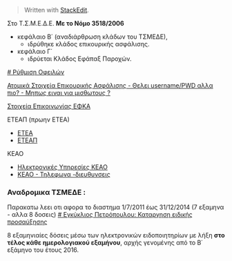 


> Written with [StackEdit](https://stackedit.io/).
> 
Στο Τ.Σ.Μ.Ε.Δ.Ε. **Με το Νόμο 3518/2006**
- κεφάλαιο Β΄ (αναδιάρθρωση κλάδων του ΤΣΜΕΔΕ), 
	- ιδρύθηκε  κλάδος επικουρικής ασφάλισης.
- κεφάλαιο Γ΄
	-  ιδρύεται Κλάδος Εφάπαξ Παροχών.

[# Ρύθμιση Οφειλών](https://www.efka.gov.gr/el/menoy/opheiletes/rythmise-opheilon)

[Ατομικά Στοιχεία Επικουρικής Ασφάλισης - Θελει username/PWD αλλα πιο? - Μηπως ειναι για μισθωτους ?](https://apps.ika.gr/eInsuredSubsidiary/)

[Στοιχεία Επικοινωνίας ΕΦΚΑ](https://www.efka.gov.gr/el/prosbase/stoicheia-epikoinonias-ephka)

ΕΤΕΑΠ (πρωην ΕΤΕΑ) 
- [ΕΤΕΑ](https://www.etea.gov.gr/tempsite/)
- [ΕΤΕΑΠ](http://www.eteaep.gov.gr/web/)

ΚΕΑΟ
- [Ηλεκτρονικές Υπηρεσίες ΚΕΑΟ](https://www.efka.gov.gr/el/elektronikes-yperesies/elektronikes-yperesies-keao)
- [ΚΕΑΟ - Τηλεφωνα -διευθυνσεις](https://www.efka.gov.gr/el/phone/book/46)


### Αναδρομικα ΤΣΜΕΔΕ :
Παρακατω λεει οτι αφορα το διαστημα 1/7/2011 έως 31/12/2014 (7 εξαμηνα - αλλα 8 δοσεις)
[# Eγκύκλιος Πετρόπουλου: Καταργηση ειδικής προσαύξησης](http://www.capital.gr/epikairotita/3281926/egkuklios-petropoulou-katargeitai-i-eidiki-prosauxisi-gia-tous-mixanikous)

8 εξαμηνιαίες δόσεις μέσω των ηλεκτρονικών ειδοποιητηρίων με λήξη **στο τέλος κάθε ημερολογιακού εξαμήνου**, αρχής γενομένης από το Β΄ εξάμηνο του έτους 2016.
<!--stackedit_data:
eyJoaXN0b3J5IjpbODQ2MzY5MjgwXX0=
-->